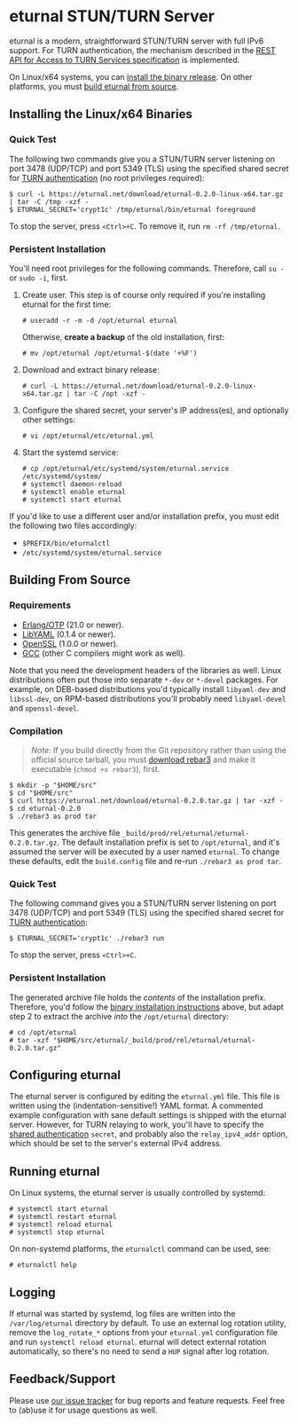 # eturnal STUN/TURN Server

eturnal is a modern, straightforward STUN/TURN server with full IPv6 support.
For TURN authentication, the mechanism described in the [REST API for Access to
TURN Services specification][1] is implemented.

On Linux/x64 systems, you can [install the binary
release](#persistent-installation). On other platforms, you must [build eturnal
from source](#building-from-source).

## Installing the Linux/x64 Binaries

### Quick Test

The following two commands give you a STUN/TURN server listening on port 3478
(UDP/TCP) and port 5349 (TLS) using the specified shared secret for [TURN
authentication][1] (no root privileges required):

    $ curl -L https://eturnal.net/download/eturnal-0.2.0-linux-x64.tar.gz | tar -C /tmp -xzf -
    $ ETURNAL_SECRET='crypt1c' /tmp/eturnal/bin/eturnal foreground

To stop the server, press `<Ctrl>+C`. To remove it, run `rm -rf /tmp/eturnal`.

### Persistent Installation

You'll need root privileges for the following commands. Therefore, call `su -`
or `sudo -i`, first.

1.  Create user. This step is of course only required if you're installing
    eturnal for the first time:

        # useradd -r -m -d /opt/eturnal eturnal

    Otherwise, **create a backup** of the old installation, first:

        # mv /opt/eturnal /opt/eturnal-$(date '+%F')

2.  Download and extract binary release:

        # curl -L https://eturnal.net/download/eturnal-0.2.0-linux-x64.tar.gz | tar -C /opt -xzf -

3.  Configure the shared secret, your server's IP address(es), and optionally
    other settings:

        # vi /opt/eturnal/etc/eturnal.yml

4.  Start the systemd service:

        # cp /opt/eturnal/etc/systemd/system/eturnal.service /etc/systemd/system/
        # systemctl daemon-reload
        # systemctl enable eturnal
        # systemctl start eturnal

If you'd like to use a different user and/or installation prefix, you must edit
the following two files accordingly:

- `$PREFIX/bin/eturnalctl`
- `/etc/systemd/system/eturnal.service`

## Building From Source

### Requirements

- [Erlang/OTP][2] (21.0 or newer).
- [LibYAML][3] (0.1.4 or newer).
- [OpenSSL][4] (1.0.0 or newer).
- [GCC][5] (other C compilers might work as well).

Note that you need the development headers of the libraries as well. Linux
distributions often put those into separate `*-dev` or `*-devel` packages. For
example, on DEB-based distributions you'd typically install `libyaml-dev` and
`libssl-dev`, on RPM-based distributions you'll probably need `libyaml-devel`
and `openssl-devel`.

### Compilation

> _Note:_ If you build directly from the Git repository rather than using the
> official source tarball, you must [download rebar3][6] and make it executable
> (`chmod +x rebar3`), first.

    $ mkdir -p "$HOME/src"
    $ cd "$HOME/src"
    $ curl https://eturnal.net/download/eturnal-0.2.0.tar.gz | tar -xzf -
    $ cd eturnal-0.2.0
    $ ./rebar3 as prod tar

This generates the archive file `_build/prod/rel/eturnal/eturnal-0.2.0.tar.gz`.
The default installation prefix is set to `/opt/eturnal`, and it's assumed the
server will be executed by a user named `eturnal`. To change these defaults,
edit the `build.config` file and re-run `./rebar3 as prod tar`.

### Quick Test

The following command gives you a STUN/TURN server listening on port 3478
(UDP/TCP) and port 5349 (TLS) using the specified shared secret for [TURN
authentication][1]:

    $ ETURNAL_SECRET='crypt1c' ./rebar3 run

To stop the server, press `<Ctrl>+C`.

### Persistent Installation

The generated archive file holds the _contents_ of the installation prefix.
Therefore, you'd follow the [binary installation
instructions](#persistent-installation) above, but adapt step 2 to extract the
archive _into_ the `/opt/eturnal` directory:

    # cd /opt/eturnal
    # tar -xzf "$HOME/src/eturnal/_build/prod/rel/eturnal/eturnal-0.2.0.tar.gz"

## Configuring eturnal

The eturnal server is configured by editing the `eturnal.yml` file. This file is
written using the (indentation-sensitive!) YAML format. A commented example
configuration with sane default settings is shipped with the eturnal server.
However, for TURN relaying to work, you'll have to specify the [shared
authentication][1] `secret`, and probably also the `relay_ipv4_addr` option,
which should be set to the server's external IPv4 address.

## Running eturnal

On Linux systems, the eturnal server is usually controlled by systemd:

    # systemctl start eturnal
    # systemctl restart eturnal
    # systemctl reload eturnal
    # systemctl stop eturnal

On non-systemd platforms, the `eturnalctl` command can be used, see:

    # eturnalctl help

## Logging

If eturnal was started by systemd, log files are written into the
`/var/log/eturnal` directory by default. To use an external log rotation
utility, remove the `log_rotate_*` options from your `eturnal.yml` configuration
file and run `systemctl reload eturnal`. eturnal will detect external rotation
automatically, so there's no need to send a `HUP` signal after log rotation.

## Feedback/Support

Please use [our issue tracker][7] for bug reports and feature requests. Feel
free to (ab)use it for usage questions as well.

[1]: https://tools.ietf.org/html/draft-uberti-behave-turn-rest-00
[2]: https://www.erlang.org
[3]: https://pyyaml.org/wiki/LibYAML
[4]: https://www.openssl.org
[5]: https://gcc.gnu.org
[6]: https://github.com/erlang/rebar3/releases/download/3.14.0-rc2/rebar3
[7]: https://github.com/processone/eturnal/issues
